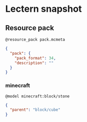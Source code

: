 # Lectern snapshot

## Resource pack

`@resource_pack pack.mcmeta`

```json
{
  "pack": {
    "pack_format": 34,
    "description": ""
  }
}
```

### minecraft

`@model minecraft:block/stone`

```json
{
  "parent": "block/cube"
}
```
